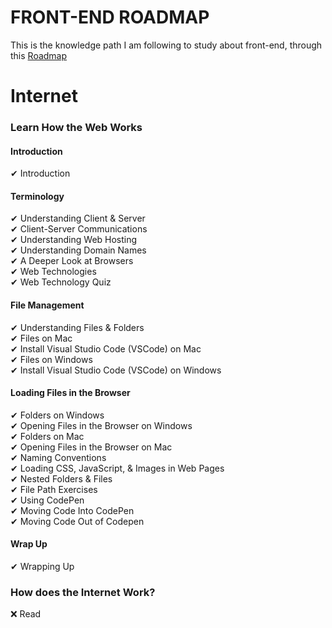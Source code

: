 # FRONT-END ROADMAP
This is the knowledge path I am following to study about front-end, through this [Roadmap](https://roadmap.sh/frontend)

# Internet
### Learn How the Web Works
#### Introduction
✔ Introduction
#### Terminology
✔ Understanding Client & Server <br/>
✔ Client-Server Communications <br/>
✔ Understanding Web Hosting <br/>
✔ Understanding Domain Names <br/>
✔ A Deeper Look at Browsers <br/>
✔ Web Technologies <br/>
✔ Web Technology Quiz <br/>
#### File Management
✔ Understanding Files & Folders <br/>
✔ Files on Mac <br/>
✔ Install Visual Studio Code (VSCode) on Mac <br/>
✔ Files on Windows <br/>
✔ Install Visual Studio Code (VSCode) on Windows <br/>
#### Loading Files in the Browser
✔ Folders on Windows <br/>
✔ Opening Files in the Browser on Windows <br/>
✔ Folders on Mac <br/>
✔ Opening Files in the Browser on Mac <br/>
✔ Naming Conventions <br/>
✔ Loading CSS, JavaScript, & Images in Web Pages <br/>
✔ Nested Folders & Files <br/>
✔ File Path Exercises <br/>
✔ Using CodePen <br/>
✔ Moving Code Into CodePen <br/>
✔ Moving Code Out of Codepen <br/>
#### Wrap Up
✔ Wrapping Up <br/>
### How does the Internet Work?
❌ Read

